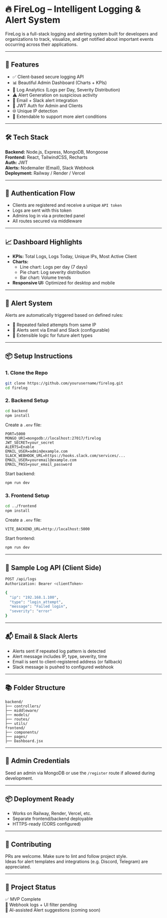 # 🔥 FireLog – Intelligent Logging & Alert System

FireLog is a full-stack logging and alerting system built for developers and organizations to track, visualize, and get notified about important events occurring across their applications.

---

## 🚀 Features

- ✅ Client-based secure logging API
- 📊 Beautiful Admin Dashboard (Charts + KPIs)
- 📅 Log Analytics (Logs per Day, Severity Distribution)
- ⚠️ Alert Generation on suspicious activity
- 📩 Email + Slack alert integration
- 🔐 JWT Auth for Admin and Clients
- 🌐 Unique IP detection
- 🧠 Extendable to support more alert conditions

---

## 🛠️ Tech Stack

**Backend:** Node.js, Express, MongoDB, Mongoose  
**Frontend:** React, TailwindCSS, Recharts  
**Auth:** JWT  
**Alerts:** Nodemailer (Email), Slack Webhook  
**Deployment:** Railway / Render / Vercel

---

## 🔐 Authentication Flow

- Clients are registered and receive a unique `API token`
- Logs are sent with this token
- Admins log in via a protected panel
- All routes secured via middleware

---

## 📈 Dashboard Highlights

- **KPIs:** Total Logs, Logs Today, Unique IPs, Most Active Client
- **Charts:**
  - Line chart: Logs per day (7 days)
  - Pie chart: Log severity distribution
  - Bar chart: Volume trends
- **Responsive UI:** Optimized for desktop and mobile

---

## 🔔 Alert System

Alerts are automatically triggered based on defined rules:

- 🔁 Repeated failed attempts from same IP
- 📩 Alerts sent via Email and Slack (configurable)
- 🧠 Extensible logic for future alert types

---

## 📦 Setup Instructions

### 1. Clone the Repo

```bash
git clone https://github.com/yourusername/firelog.git
cd firelog
```

### 2. Backend Setup

```bash
cd backend
npm install
```

Create a `.env` file:

```env
PORT=5000
MONGO_URI=mongodb://localhost:27017/firelog
JWT_SECRET=your_secret
ALERTS=Enable
EMAIL_USER=admin@example.com
SLACK_WEBHOOK_URL=https://hooks.slack.com/services/...
EMAIL_USER=youremail@example.com
EMAIL_PASS=your_email_password
```

Start backend:

```bash
npm run dev
```

### 3. Frontend Setup

```bash
cd ../frontend
npm install
```

Create a `.env` file:

```env
VITE_BACKEND_URL=http://localhost:5000
```

Start frontend:

```bash
npm run dev
```

---

## 📡 Sample Log API (Client Side)

```bash
POST /api/logs
Authorization: Bearer <clientToken>

{
  "ip": "192.168.1.100",
  "type": "login_attempt",
  "message": "Failed login",
  "severity": "error"
}
```

---

## 📬 Email & Slack Alerts

- Alerts sent if repeated log pattern is detected
- Alert message includes IP, type, severity, time
- Email is sent to client-registered address (or fallback)
- Slack message is pushed to configured webhook

---

## 📚 Folder Structure

```
backend/
├── controllers/
├── middleware/
├── models/
├── routes/
├── utils/
frontend/
├── components/
├── pages/
├── Dashboard.jsx
```

---

## 👥 Admin Credentials

Seed an admin via MongoDB or use the `/register` route if allowed during development.

---

## 📦 Deployment Ready

- Works on Railway, Render, Vercel, etc.
- Separate frontend/backend deployable
- HTTPS-ready (CORS configured)

---

## 🙌 Contributing

PRs are welcome. Make sure to lint and follow project style.  
Ideas for alert templates and integrations (e.g. Discord, Telegram) are appreciated.

---


## 🔗 Project Status

✅ MVP Complete  
🚧 Webhook logs + UI filter pending  
🧠 AI-assisted Alert suggestions (coming soon)

